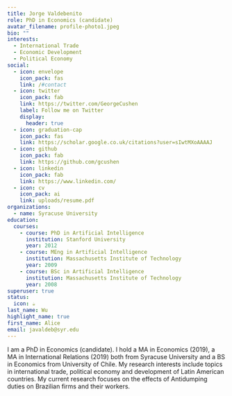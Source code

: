 ```yaml
---
title: Jorge Valdebenito
role: PhD in Economics (candidate)
avatar_filename: profile-photo1.jpeg
bio: ""
interests:
  - International Trade
  - Economic Development
  - Political Economy
social:
  - icon: envelope
    icon_pack: fas
    link: /#contact
  - icon: twitter
    icon_pack: fab
    link: https://twitter.com/GeorgeCushen
    label: Follow me on Twitter
    display:
      header: true
  - icon: graduation-cap
    icon_pack: fas
    link: https://scholar.google.co.uk/citations?user=sIwtMXoAAAAJ
  - icon: github
    icon_pack: fab
    link: https://github.com/gcushen
  - icon: linkedin
    icon_pack: fab
    link: https://www.linkedin.com/
  - icon: cv
    icon_pack: ai
    link: uploads/resume.pdf
organizations:
  - name: Syracuse University
education:
  courses:
    - course: PhD in Artificial Intelligence
      institution: Stanford University
      year: 2012
    - course: MEng in Artificial Intelligence
      institution: Massachusetts Institute of Technology
      year: 2009
    - course: BSc in Artificial Intelligence
      institution: Massachusetts Institute of Technology
      year: 2008
superuser: true
status:
  icon: ☕️
last_name: Wu
highlight_name: true
first_name: Alice
email: javaldeb@syr.edu
---
```

<!--StartFragment-->

I am a PhD in Economics (candidate). I hold a MA in Economics (2019), a MA in International Relations (2019) both from Syracuse University and a BS in Economics from University of Chile. My research interests include topics in international trade, political economy and development of Latin American countries. My current research focuses on the effects of Antidumping duties on Brazilian firms and their workers.



<!--EndFragment-->